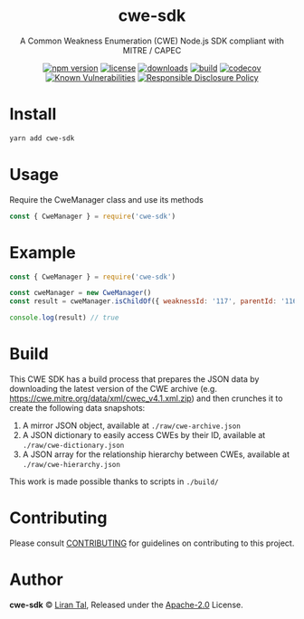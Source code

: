 <p align="center"><h1 align="center">
  cwe-sdk
</h1>

<p align="center">
  A Common Weakness Enumeration (CWE) Node.js SDK compliant with MITRE / CAPEC
</p>

<p align="center">
  <a href="https://www.npmjs.org/package/cwe-sdk"><img src="https://badgen.net/npm/v/cwe-sdk" alt="npm version"/></a>
  <a href="https://www.npmjs.org/package/cwe-sdk"><img src="https://badgen.net/npm/license/cwe-sdk" alt="license"/></a>
  <a href="https://www.npmjs.org/package/cwe-sdk"><img src="https://badgen.net/npm/dt/cwe-sdk" alt="downloads"/></a>
  <a href="https://github.com/owasp/cwe-sdk/actions?workflow=CI"><img src="https://github.com/owasp/cwe-sdk/workflows/CI/badge.svg" alt="build"/></a>
  <a href="https://codecov.io/gh/owasp/cwe-sdk"><img src="https://badgen.net/codecov/c/github/owasp/cwe-sdk" alt="codecov"/></a>
  <a href="https://snyk.io/test/github/owasp/cwe-sdk"><img src="https://snyk.io/test/github/owasp/cwe-sdk/badge.svg" alt="Known Vulnerabilities"/></a>
  <a href="./SECURITY.md"><img src="https://img.shields.io/badge/Security-Responsible%20Disclosure-yellow.svg" alt="Responsible Disclosure Policy" /></a>
</p>

# Install

```bash
yarn add cwe-sdk
```

# Usage

Require the CweManager class and use its methods

```js
const { CweManager } = require('cwe-sdk')
```

# Example

```js
const { CweManager } = require('cwe-sdk')

const cweManager = new CweManager()
const result = cweManager.isChildOf({ weaknessId: '117', parentId: '116' })

console.log(result) // true
```

# Build

This CWE SDK has a build process that prepares the JSON data by downloading the latest version of the CWE archive (e.g. https://cwe.mitre.org/data/xml/cwec_v4.1.xml.zip) and then crunches it to create the following data snapshots:

1. A mirror JSON object, available at `./raw/cwe-archive.json`
2. A JSON dictionary to easily access CWEs by their ID, available at `./raw/cwe-dictionary.json`
3. A JSON array for the relationship hierarchy between CWEs, available at `./raw/cwe-hierarchy.json`

This work is made possible thanks to scripts in `./build/`

# Contributing

Please consult [CONTRIBUTING](./CONTRIBUTING.md) for guidelines on contributing to this project.

# Author

**cwe-sdk** © [Liran Tal](https://github.com/lirantal), Released under the [Apache-2.0](./LICENSE) License.
